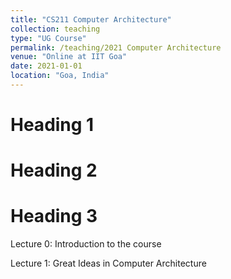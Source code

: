 ```yaml
---
title: "CS211 Computer Architecture"
collection: teaching
type: "UG Course"
permalink: /teaching/2021 Computer Architecture
venue: "Online at IIT Goa"
date: 2021-01-01
location: "Goa, India"
---
```



Heading 1
======

Heading 2
======

Heading 3
======
Lecture 0: Introduction to the course

Lecture 1: Great Ideas in Computer Architecture